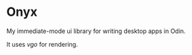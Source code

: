 # Onyx
My immediate-mode ui library for writing desktop apps in Odin.

It uses *vgo* for rendering.
